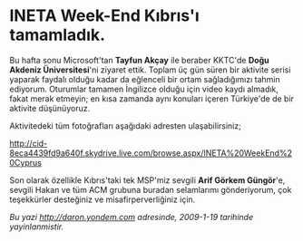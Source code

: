 # INETA Week-End Kıbrıs'ı tamamladık. 

Bu hafta sonu Microsoft'tan **Tayfun Akçay** ile beraber KKTC'de **Doğu
Akdeniz Üniversitesi**'ni ziyaret ettik. Toplam üç gün süren bir
aktivite serisi yaparak faydalı olduğu kadar da eğlenceli bir ortam
sağladığımızı tahmin ediyorum. Oturumlar tamamen İngilizce olduğu için
video kaydı almadık, fakat merak etmeyin; en kısa zamanda aynı konuları
içeren Türkiye'de de bir aktivite düşünüyoruz.

Aktivitedeki tüm fotoğrafları aşağıdaki adresten ulaşabilirsiniz;

<http://cid-8eca4439fd9a640f.skydrive.live.com/browse.aspx/INETA%20WeekEnd%20Cyprus>

Son olarak özellikle Kıbrıs'taki tek MSP'miz sevgili **Arif Görkem
Güngör**'e, sevgili Hakan ve tüm ACM grubuna buradan selamlarımı
gönderiyorum, çok teşekkürler desteğiniz ve misafirperverliğiniz için.


*Bu yazi http://daron.yondem.com adresinde, 2009-1-19 tarihinde yayinlanmistir.*